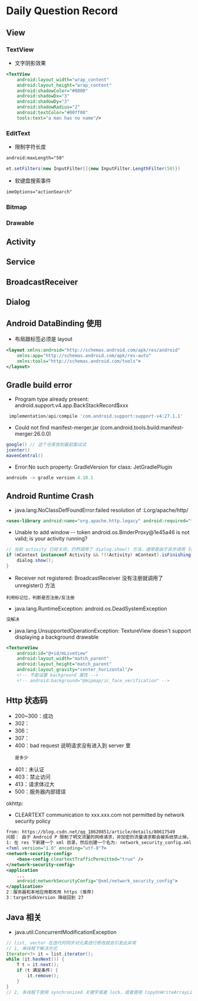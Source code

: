 # Daily Question Record

## View
### TextView
- 文字阴影效果
```xml
<TextView
    android:layout_width="wrap_content"
    android:layout_height="wrap_content"
    android:shadowColor="#8000"
    android:shadowDx="3"
    android:shadowDy="3"
    android:shadowRadius="2"
    android:textColor="#00ff00"
    tools:text="a man has no name"/>
```

### EditText
- 限制字符长度
```xml
android:maxLength="50"
```
```java
et.setFilters(new InputFilter[]{new InputFilter.LengthFilter(50)})
```
- 软键盘搜索事件
```xml
imeOptions="actionSearch"
```

### Bitmap

### Drawable

## Activity

## Service

## BroadcastReceiver

## Dialog

## Android DataBinding 使用
- 布局跟标签必须是 layout 
```xml
<layout xmlns:android="http://schemas.android.com/apk/res/android"
    xmlns:app="http://schemas.android.com/apk/res-auto"
    xmlns:tools="http://schemas.android.com/tools">
</layout>
```

## Gradle build error
- Program type already present: android.support.v4.app.BackStackRecord$xxx
```groovy
 implementation/api/compile 'com.android.support:support-v4:27.1.1'
```
- Could not find manifest-merger.jar (com.android.tools.build:manifest-merger:26.0.0)
```groovy
google() // 这个仓库放到最前面试试
jcenter()
mavenCentral()
```
- Error:No such property: GradleVersion for class: JetGradlePlugin
```groovy
androidx -> gradle version 4.10.1
```


## Android Runtime Crash
- java.lang.NoClassDefFoundError:failed resolution of :Lorg/apache/http/
```xml
<uses-library android:name="org.apache.http.legacy" android:required="false" />
```
- Unable to add window -- token android.os.BinderProxy@1e45a46 is not valid; is your activity running?
```java
// 当前 activity 已经关闭，仍然调用了 dialog.show() 方法，通常是由于异步调用 引起的，
if (mContext instanceof Activity && !((Activity) mContext).isFinishing()) {
    dialog.show();
}
```
- Receiver not registered: BroadcastReceiver 没有注册就调用了 unregister() 方法
```log
利用标记位，判断是否注册/反注册
```
- java.lang.RuntimeException: android.os.DeadSystemException
```java
没解决
```
- java.lang.UnsupportedOperationException: TextureView doesn't support displaying a background drawable
```xml
<TextureView
    android:id="@+id/mLiveView"
    android:layout_width="match_parent"
    android:layout_height="match_parent"
    android:layout_gravity="center_horizontal"/>
    <!-- 不能设置 background 属性 -->
    <!-- android:background="@mipmap/ic_face_verification" -->
```



## Http 状态码
- 200~300：成功
- 302：
- 306：
- 307：
- 400：bad request 说明请求没有进入到 server 里
  ```log
  是多少
  ```
- 401：未认证
- 403：禁止访问
- 413：请求体过大
- 500：服务器内部错误

okhttp:
- CLEARTEXT communication to xxx.xxx.com not permitted by network security policy
```xml
from: https://blog.csdn.net/qq_18620851/article/details/80617549
问题： 由于 Android P 限制了明文流量的网络请求，非加密的流量请求都会被系统禁止掉。
1: 在 res 下新建一个 xml 目录，然后创建一个名为: network_security_config.xml 文件 ，该文件内容如下：
<?xml version="1.0" encoding="utf-8"?>
<network-security-config>
    <base-config cleartextTrafficPermitted="true" />
</network-security-config>
<application
    ...
    android:networkSecurityConfig="@xml/network_security_config">
</application>
2：服务器和本地应用都改用 https (推荐)
3：targetSdkVersion 降级回到 27
```

## Java 相关
- java.util.ConcurrentModificationException
```java
// list, vector 在迭代时同步对元素进行修改就会引发此异常
// 1, 单线程下解决方式
Iterator<?> it = list.iterator();
while (it.hasNext()) {
    T t = it.next();
    if (t 满足条件) {
        it.remove();
    }
}
// 2, 多线程下使用 synchronized 关键字或者 lock，或者使用 CopyOnWriteArrayList
```



